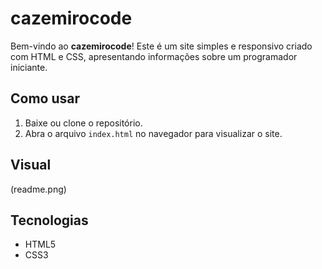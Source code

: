 # cazemirocode

Bem-vindo ao **cazemirocode**! Este é um site simples e responsivo criado com HTML e CSS, apresentando informações sobre um programador iniciante.

## Como usar

1. Baixe ou clone o repositório.
2. Abra o arquivo `index.html` no navegador para visualizar o site.

## Visual

(readme.png)

## Tecnologias

- HTML5
- CSS3